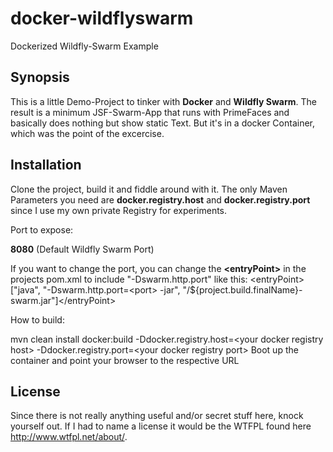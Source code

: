 # docker-wildflyswarm
Dockerized Wildfly-Swarm Example

## Synopsis

This is a little Demo-Project to tinker with **Docker** and **Wildfly Swarm**. 
The result is a minimum JSF-Swarm-App that runs with PrimeFaces and basically does nothing but show static Text. 
But it's in a docker Container, which was the point of the excercise.  

## Installation

Clone the project, build it and fiddle around with it.
The only Maven Parameters you need are **docker.registry.host** and **docker.registry.port** since I use my own private Registry for experiments. 

Port to expose: 

**8080** (Default Wildfly Swarm Port)

If you want to change the port, you can change the **&lt;entryPoint&gt;** in the projects pom.xml to include "-Dswarm.http.port" like this:
&lt;entryPoint&gt;["java", "-Dswarm.http.port=&lt;port&gt; -jar", "/${project.build.finalName}-swarm.jar"]&lt;/entryPoint&gt;


How to build: 

mvn clean install docker:build -Ddocker.registry.host=&lt;your docker registry host&gt; -Ddocker.registry.port=&lt;your docker registry port&gt;
Boot up the container and point your browser to the respective URL


## License

Since there is not really anything useful and/or secret stuff here, knock yourself out. If I had to name a license it would be the WTFPL found here http://www.wtfpl.net/about/.
